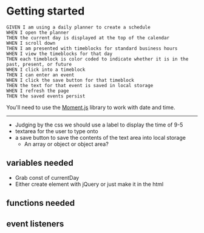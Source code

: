 # Getting started

```
GIVEN I am using a daily planner to create a schedule
WHEN I open the planner
THEN the current day is displayed at the top of the calendar
WHEN I scroll down
THEN I am presented with timeblocks for standard business hours
WHEN I view the timeblocks for that day
THEN each timeblock is color coded to indicate whether it is in the past, present, or future
WHEN I click into a timeblock
THEN I can enter an event
WHEN I click the save button for that timeblock
THEN the text for that event is saved in local storage
WHEN I refresh the page
THEN the saved events persist
```

You'll need to use the [Moment.js](https://momentjs.com/) library to work with date and time.

---

- Judging by the css we should use a label to display the time of 9-5
- textarea for the user to type onto
- a save button to save the contents of the text area into local storage
  - An array or object or object area?

## variables needed

- Grab const of currentDay
- Either create element with jQuery or just make it in the html

## functions needed

## event listeners

